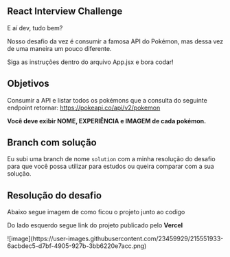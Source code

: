 ## React Interview Challenge

E aí dev, tudo bem?

Nosso desafio da vez é consumir a famosa API do Pokémon, mas dessa vez de uma maneira um pouco diferente.

Siga as instruções dentro do arquivo App.jsx e bora codar!

## Objetivos

Consumir a API e listar todos os pokémons que a consulta do seguinte endpoint retornar:
https://pokeapi.co/api/v2/pokemon

**Você deve exibir NOME, EXPERIÊNCIA e IMAGEM de cada pokémon.**

## Branch com solução

Eu subi uma branch de nome `solution` com a minha resolução do desafio para que você possa utilizar para estudos ou queira comparar com a sua solução.

## Resolução do desafio
<p>Abaixo segue imagem de como ficou o projeto junto ao codigo</p>
<p>Do lado esquerdo segue link do projeto publicado pelo <b>Vercel</b></p>
![image](https://user-images.githubusercontent.com/23459929/215551933-6acbdec5-d7bf-4905-927b-3bb6220e7acc.png)
